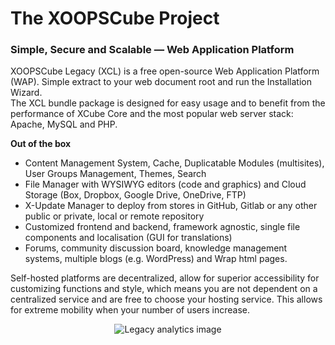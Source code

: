 <h1>The XOOPSCube Project</h1>

### Simple, Secure and Scalable — Web Application Platform

XOOPSCube Legacy (XCL) is a free open-source Web Application Platform (WAP). Simple extract to your web document root and run the Installation Wizard.  
The XCL bundle package is designed for easy usage and to benefit from the performance of XCube Core and the most popular web server stack: Apache, MySQL and PHP.  

**Out of the box** 
- Content Management System, Cache, Duplicatable Modules (multisites), User Groups Management, Themes, Search
- File Manager with WYSIWYG editors (code and graphics) and Cloud Storage (Box, Dropbox, Google Drive, OneDrive, FTP) 
- X-Update Manager to deploy from stores in GitHub, Gitlab or any other public or private, local or remote repository
- Customized frontend and backend, framework agnostic, single file components and localisation (GUI for translations) 
- Forums, community discussion board, knowledge management systems, multiple blogs (e.g. WordPress) and Wrap html pages.

Self-hosted platforms are decentralized, allow for superior accessibility for customizing functions and style, which means you are not dependent on a centralized service and are free to choose your hosting service. This allows for extreme mobility when your number of users increase.

<p align="center">
<img src="https://repobeats.axiom.co/api/embed/44bd0a411c95b0f2abd22bdbee28d5f04c49670b.svg" alt="Legacy analytics image">
</p>
